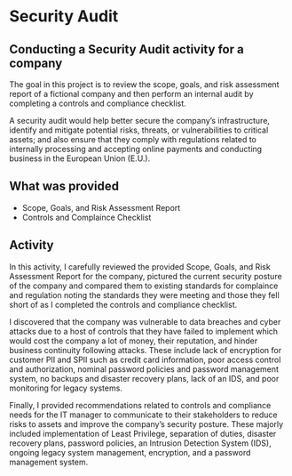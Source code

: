 # Security Audit

## Conducting a Security Audit activity for a company

The goal in this project is to review the scope, goals, and risk assessment report of a fictional company and then perform an internal audit by completing a controls and compliance 
checklist.

A security audit would help better secure the company’s infrastructure, identify and mitigate potential risks, threats, or vulnerabilities to critical assets; and also
ensure that they comply with regulations related to internally processing and accepting online payments and conducting business in the European Union (E.U.).   

## What was provided
- Scope, Goals, and Risk Assessment Report
- Controls and Complaince Checklist

## Activity
In this activity, I carefully reviewed the provided Scope, Goals, and Risk Assessment Report for the company, pictured the current security posture of the company and compared them to existing standards for complaince and regulation noting the standards they were meeting and those they fell short of as I completed the controls and compliance checklist.

I discovered that the company was vulnerable to data breaches and cyber attacks due to a host of controls that they have failed to implement which would cost the company a lot of money, their reputation, and hinder business continuity following attacks. These include lack of encryption for customer PII and SPII such as credit card information, poor access control and authorization, nominal password policies and password management system, no backups and disaster recovery plans, lack of an IDS, and poor monitoring for legacy systems.

Finally, I provided recommendations related to controls and compliance needs for the IT manager to communicate to their stakeholders to reduce risks to assets and improve the company’s security posture. 
These majorly included implementation of Least Privilege, separation of duties, disaster recovery plans, password policies, an Intrusion Detection System (IDS), ongoing legacy system management, encryption, and a password management system.
